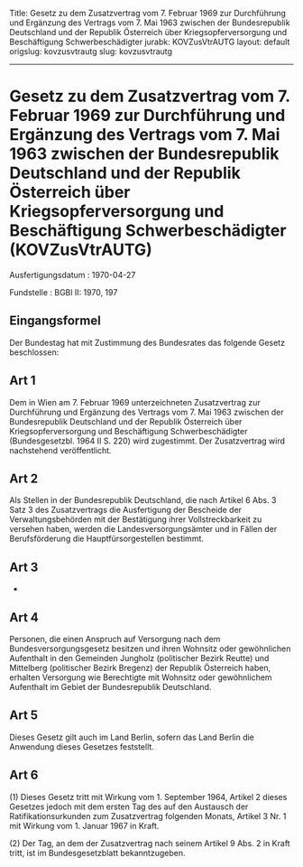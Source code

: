 Title: Gesetz zu dem Zusatzvertrag vom 7. Februar 1969 zur Durchführung und Ergänzung
  des Vertrags vom 7. Mai 1963 zwischen der Bundesrepublik Deutschland und der Republik
  Österreich über Kriegsopferversorgung und Beschäftigung Schwerbeschädigter
jurabk: KOVZusVtrAUTG
layout: default
origslug: kovzusvtrautg
slug: kovzusvtrautg

---

# Gesetz zu dem Zusatzvertrag vom 7. Februar 1969 zur Durchführung und Ergänzung des Vertrags vom 7. Mai 1963 zwischen der Bundesrepublik Deutschland und der Republik Österreich über Kriegsopferversorgung und Beschäftigung Schwerbeschädigter (KOVZusVtrAUTG)

Ausfertigungsdatum
:   1970-04-27

Fundstelle
:   BGBl II: 1970, 197



## Eingangsformel

Der Bundestag hat mit Zustimmung des Bundesrates das folgende Gesetz
beschlossen:


## Art 1

Dem in Wien am 7. Februar 1969 unterzeichneten Zusatzvertrag zur
Durchführung und Ergänzung des Vertrags vom 7. Mai 1963 zwischen der
Bundesrepublik Deutschland und der Republik Österreich über
Kriegsopferversorgung und Beschäftigung
Schwerbeschädigter              (Bundesgesetzbl. 1964 II S. 220) wird
zugestimmt. Der Zusatzvertrag wird nachstehend veröffentlicht.


## Art 2

Als Stellen in der Bundesrepublik Deutschland, die nach Artikel 6 Abs.
3 Satz 3 des Zusatzvertrags die Ausfertigung der Bescheide der
Verwaltungsbehörden mit der Bestätigung ihrer Vollstreckbarkeit zu
versehen haben, werden die Landesversorgungsämter und in Fällen der
Berufsförderung die Hauptfürsorgestellen bestimmt.


## Art 3

-


## Art 4

Personen, die einen Anspruch auf Versorgung nach dem
Bundesversorgungsgesetz besitzen und ihren Wohnsitz oder gewöhnlichen
Aufenthalt in den Gemeinden Jungholz (politischer Bezirk Reutte) und
Mittelberg (politischer Bezirk Bregenz) der Republik Österreich haben,
erhalten Versorgung wie Berechtigte mit Wohnsitz oder gewöhnlichem
Aufenthalt im Gebiet der Bundesrepublik Deutschland.


## Art 5

Dieses Gesetz gilt auch im Land Berlin, sofern das Land Berlin die
Anwendung dieses Gesetzes feststellt.


## Art 6

(1) Dieses Gesetz tritt mit Wirkung vom 1. September 1964, Artikel 2
dieses Gesetzes jedoch mit dem ersten Tag des auf den Austausch der
Ratifikationsurkunden zum Zusatzvertrag folgenden Monats, Artikel 3
Nr. 1 mit Wirkung vom 1. Januar 1967 in Kraft.

(2) Der Tag, an dem der Zusatzvertrag nach seinem Artikel 9 Abs. 2 in
Kraft tritt, ist im Bundesgesetzblatt bekanntzugeben.

